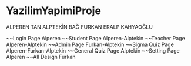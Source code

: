# YazilimYapimiProje
ALPEREN TAN 
ALPTEKİN BAĞ
FURKAN ERALP KAHYAOĞLU

~~Login Page Alperen
~~Student Page Alperen-Alptekin
~~Teacher Page Alperen-Alptekin
~~Admin Page Furkan-Alptekin
~~Sigma Quiz Page Alperen-Furkan-Alptekin
~~General Quiz Page Alptekin
~~Setting Page Alperen
~~All Design Furkan
